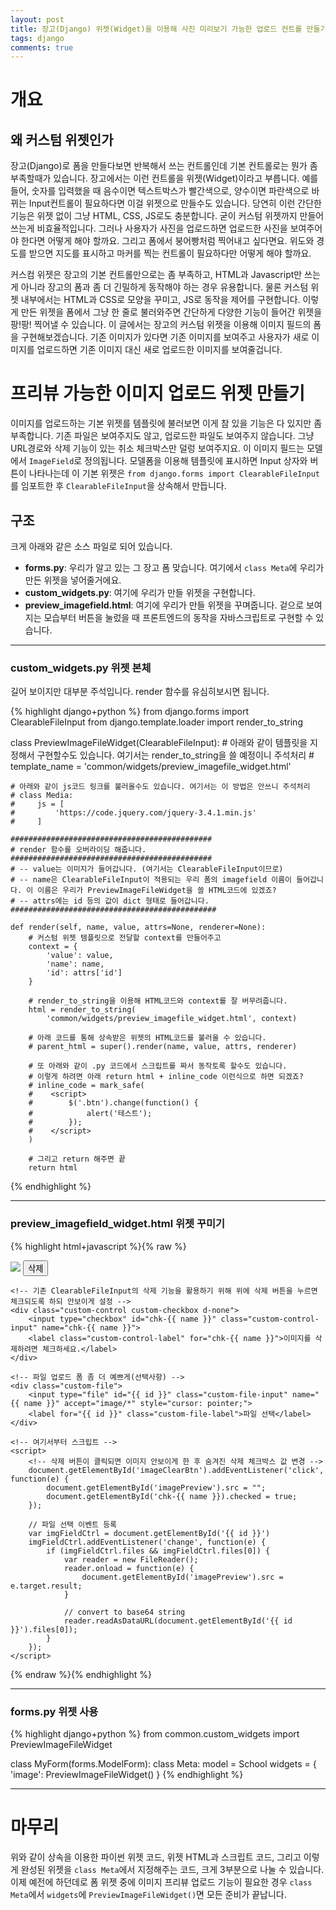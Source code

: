 ```yaml
---
layout: post
title: 장고(Django) 위젯(Widget)을 이용해 사진 미리보기 가능한 업로드 컨트롤 만들기
tags: django
comments: true
---
```


# 개요

## 왜 커스텀 위젯인가  

장고(Django)로 폼을 만들다보면 반복해서 쓰는 컨트롤인데 기본 컨트롤로는 뭔가 좀 부족할때가 있습니다. 장고에서는 이런 컨트롤을 위젯(Widget)이라고 부릅니다. 예를 들어, 숫자를 입력했을 때 음수이면 텍스트박스가 빨간색으로, 양수이면 파란색으로 바뀌는 Input컨트롤이 필요하다면 이걸 위젯으로 만들수도 있습니다. 당연히 이런 간단한 기능은 위젯 없이 그냥 HTML, CSS, JS로도 충분합니다. 굳이 커스텀 위젯까지 만들어 쓰는게 비효율적입니다. 그러나 사용자가 사진을 업로드하면 업로드한 사진을 보여주어야 한다면 어떻게 해야 할까요. 그리고 폼에서 붕어빵처럼 찍어내고 싶다면요. 위도와 경도를 받으면 지도를 표시하고 마커를 찍는 컨트롤이 필요하다만 어떻게 해야 할까요.  

커스컴 위젯은 장고의 기본 컨트롤만으로는 좀 부족하고, HTML과 Javascript만 쓰는게 아니라 장고의 폼과 좀 더 긴밀하게 동작해야 하는 경우 유용합니다. 물론 커스텀 위젯 내부에서는 HTML과 CSS로 모양을 꾸미고, JS로 동작을 제어를 구현합니다. 이렇게 만든 위젯을 폼에서 그냥 한 줄로 불러와주면 간단하게 다양한 기능이 들어간 위젯을 팡!팡! 찍어낼 수 있습니다. 이 글에서는 장고의 커스텀 위젯을 이용해 이미지 필드의 폼을 구현해보겠습니다. 기존 이미지가 있다면 기존 이미지를 보여주고 사용자가 새로 이미지를 업로드하면 기존 이미지 대신 새로 업로드한 이미지를 보여줄겁니다.   

# 프리뷰 가능한 이미지 업로드 위젯 만들기  
이미지를 업로드하는 기본 위젯를 템플릿에 불러보면 이게 참 있을 기능은 다 있지만 좀 부족합니다. 기존 파일은 보여주지도 않고, 업로드한 파일도 보여주지 않습니다. 그냥 URL경로와 삭제 기능이 있는 취소 체크박스만 덜렁 보여주지요. 이 이미지 필드는 모델에서 `ImageField`로 정의됩니다. 모델폼을 이용해 템플릿에 표시하면 Input 상자와 버튼이 나타나는데 이 기본 위젯은 `from django.forms import ClearableFileInput`를 임포트한 후 `ClearableFileInput`을 상속해서 만듭니다.  

## 구조
크게 아래와 같은 소스 파일로 되어 있습니다.  

- **forms.py**: 우리가 알고 있는 그 장고 폼 맞습니다. 여기에서 `class Meta`에 우리가 만든 위젯을 넣어줄거에요.  
- **custom_widgets.py**: 여기에 우리가 만들 위젯을 구현합니다.  
- **preview_imagefield.html**: 여기에 우리가 만들 위젯을 꾸며줍니다. 겉으로 보여지는 모습부터 버튼을 눌렀을 때 프론트엔드의 동작을 자바스크립트로 구현할 수 있습니다.  

---

### custom_widgets.py 위젯 본체
길어 보이지만 대부분 주석입니다. render 함수를 유심히보시면 됩니다.  
  
{% highlight django+python %}
from django.forms import ClearableFileInput
from django.template.loader import render_to_string

class PreviewImageFileWidget(ClearableFileInput):
    # 아래와 같이 템플릿을 지정해서 구현할수도 있습니다. 여기서는 render_to_string을 쓸 예정이니 주석처리
    # template_name = 'common/widgets/preview_imagefile_widget.html'

    # 아래와 같이 js코드 링크를 불러올수도 있습니다. 여기서는 이 방법은 안쓰니 주석처리
    # class Media:
    #     js = [
    #         'https://code.jquery.com/jquery-3.4.1.min.js'
    #     ]

    #############################################
    # render 함수를 오버라이딩 해줍니다.
    #############################################
    # -- value는 이미지가 들어갑니다. (여기서는 ClearableFileInput이므로)
    # -- name은 ClearableFileInput이 적용되는 우리 폼의 imagefield 이름이 들어갑니다. 이 이름은 우리가 PreviewImageFileWidget을 쓸 HTML코드에 있겠죠?
    # -- attrs에는 id 등의 값이 dict 형태로 들어갑니다.
    ##############################################

    def render(self, name, value, attrs=None, renderer=None):
        # 커스텀 위젯 템플릿으로 전달할 context를 만들어주고
        context = {
            'value': value,
            'name': name,
            'id': attrs['id']
        }

        # render_to_string을 이용해 HTML코드와 context를 잘 버무려줍니다.
        html = render_to_string(
            'common/widgets/preview_imagefile_widget.html', context)

        # 아래 코드를 통해 상속받은 위젯의 HTML코드를 불러울 수 있습니다.
        # parent_html = super().render(name, value, attrs, renderer)

        # 또 아래와 같이 .py 코드에서 스크립트를 짜서 동작토록 할수도 있습니다.
        # 이렇게 하려면 아래 return html + inline_code 이런식으로 하면 되겠죠?  
        # inline_code = mark_safe(
        #    <script>
        #        $('.btn').change(function() {
        #            alert('테스트');
        #        });
        #    </script>
        )

        # 그리고 return 해주면 끝
        return html

{% endhighlight %}

---

### preview_imagefield_widget.html 위젯 꾸미기
{% highlight html+javascript %}{% raw %}
<!-- 기존이미지 -->
<div>
    <img id='imagePreview' src='{{ value.url }}'/>
    <button id='imageClearBtn' type='button'>삭제</button>
    
    <!-- 기존 ClearableFileInput의 삭제 기능을 활용하기 위해 위에 삭제 버튼을 누르면 체크되도록 하되 안보이게 설정 -->
    <div class="custom-control custom-checkbox d-none">
        <input type="checkbox" id="chk-{{ name }}" class="custom-control-input" name="chk-{{ name }}">
        <label class="custom-control-label" for="chk-{{ name }}">이미지를 삭제하려면 체크하세요.</label>
    </div>

    <!-- 파일 업로드 폼 좀 더 예쁘게(선택사항) -->
    <div class="custom-file">
        <input type="file" id="{{ id }}" class="custom-file-input" name="{{ name }}" accept="image/*" style="cursor: pointer;">
        <label for="{{ id }}" class="custom-file-label">파일 선택</label>
    </div>

    <!-- 여기서부터 스크립트 -->
    <script>
        <!-- 삭제 버튼이 클릭되면 이미지 안보이게 한 후 숨겨진 삭제 체크박스 값 변경 -->
        document.getElementById('imageClearBtn').addEventListener('click', function(e) {
            document.getElementById('imagePreview').src = "";
            document.getElementById('chk-{{ name }}).checked = true;
        });

        // 파일 선택 이벤트 등록
        var imgFieldCtrl = document.getElementById('{{ id }}')
        imgFieldCtrl.addEventListener('change', function(e) {
            if (imgFieldCtrl.files && imgFieldCtrl.files[0]) {
                var reader = new FileReader();
                reader.onload = function(e) {   
                    document.getElementById('imagePreview').src = e.target.result;
                }

                // convert to base64 string
                reader.readAsDataURL(document.getElementById('{{ id }}').files[0]); 
            }
        });
    </script>
</div>
{% endraw %}{% endhighlight %}

---

### forms.py 위젯 사용
{% highlight django+python %}
from common.custom_widgets import PreviewImageFileWidget

class MyForm(forms.ModelForm):
    class Meta:
        model = School
        widgets = {
            'image': PreviewImageFileWidget()
        }
{% endhighlight %}

---

# 마무리
위와 같이 상속을 이용한 파이썬 위젯 코드, 위젯 HTML과 스크립트 코드, 그리고 이렇게 완성된 위젯을 `class Meta`에서 지정해주는 코드, 크게 3부분으로 나눌 수 있습니다. 이제 예전에 하던데로 폼 위젯 중에 이미지 프리뷰 업로드 기능이 필요한 경우 `class Meta`에서 `widgets`에 `PreviewImageFileWidget()`면 모든 준비가 끝납니다.  